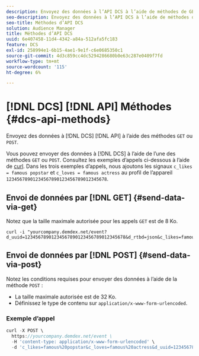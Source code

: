 ```yaml
---
description: Envoyez des données à l’API DCS à l’aide de méthodes de GET ou de POST.
seo-description: Envoyez des données à l’API DCS à l’aide de méthodes de GET ou de POST.
seo-title: Méthodes d’API DCS
solution: Audience Manager
title: Méthodes d’API DCS
uuid: 6e407458-11d4-4342-a84a-512afa5fc183
feature: DCS
exl-id: 258994e1-6b15-4ae1-9e1f-c6e0685350c1
source-git-commit: 4d3c859cc4dc5294286680b0e63c287e0409f7fd
workflow-type: tm+mt
source-wordcount: '115'
ht-degree: 6%

---
```


# [!DNL DCS] [!DNL API] Méthodes {#dcs-api-methods}

Envoyez des données à [!DNL DCS] [!DNL API] à l’aide des méthodes `GET` ou `POST`.

Vous pouvez envoyer des données à [!DNL DCS] à l’aide de l’une des méthodes `GET` ou `POST`. Consultez les exemples d’appels ci-dessous à l’aide de [curl](https://curl.haxx.se/). Dans les trois exemples d’appels, nous ajoutons les signaux `c_likes = famous popstar` et `c_loves = famous actress` au profil de l’appareil `12345678901234567890123456789012345678`.

## Envoi de données par [!DNL GET] {#send-data-via-get}

Notez que la taille maximale autorisée pour les appels `GET` est de 8 Ko.

```
curl -i "yourcompany.demdex.net/event?d_uuid=12345678901234567890123456789012345678&d_rtbd=json&c_likes=famous%20popstar&c_loves=famous%20actress"
```

## Envoi de données par [!DNL POST] {#send-data-via-post}

Notez les conditions requises pour envoyer des données à l’aide de la méthode `POST` :

* La taille maximale autorisée est de 32 Ko.
* Définissez le type de contenu sur `application/x-www-form-urlencoded`.

### Exemple d’appel

```js
curl -X POST \
  https://yourcompany.demdex.net/event \
  -H 'content-type: application/x-www-form-urlencoded' \
  -d 'c_likes=famous%20popstar&c_loves=famous%20actress&d_uuid=12345678901234567890123456789012345678'
```
